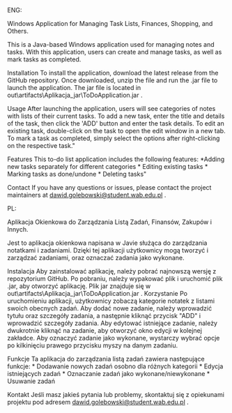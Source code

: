 ENG: 

Windows Application for Managing Task Lists, Finances, Shopping, and Others. 

This is a Java-based Windows application used for managing notes and tasks. With this application, users can create and manage tasks, as well as mark tasks as completed. 

Installation
To install the application, download the latest release from the GitHub repository. Once downloaded, unzip the file and run the .jar file to launch the application. The jar file is located in out\artifacts\Aplikacja_jar\ToDoApplication.jar .

Usage
After launching the application, users will see categories of notes with lists of their current tasks. To add a new task, enter the title and details of the task, then click the 'ADD' button and enter the task details. To edit an existing task, double-click on the task to open the edit window in a new tab. To mark a task as completed, simply select the options after right-clicking on the respective task." 

Features
This to-do list application includes the following features:
    *Adding new tasks separately for different categories 
    * Editing existing tasks 
    * Marking tasks as done/undone 
    * Deleting tasks" 
    
Contact
If you have any questions or issues, please contact the project maintainers at dawid.golebowski@student.wab.edu.pl .


PL:

Aplikacja Okienkowa do Zarządzania Listą Zadań, Finansów, Zakupów i Innych.

Jest to aplikacja okienkowa napisana w Javie służąca do zarządzania notatkami i zadaniami. Dzięki tej aplikacji użytkownicy mogą tworzyć i zarządzać zadaniami, oraz oznaczać zadania jako wykonane.

Instalacja
Aby zainstalować aplikację, należy pobrać najnowszą wersję z repozytorium GitHub. Po pobraniu, należy wypakować plik i uruchomić plik .jar, aby otworzyć aplikację. Plik jar znajduje się w out\artifacts\Aplikacja_jar\ToDoApplication.jar .
Korzystanie
Po uruchomieniu aplikacji, użytkownicy zobaczą kategorie notatek z listami swoich obecnych zadań. Aby dodać nowe zadanie, należy wprowadzić tytułu oraz szczegóły zadania, a następnie kliknąć przycisk "ADD" i wprowadzić szczegóły zadania. Aby edytować istniejące zadanie, należy dwukrotnie kliknąć na zadanie, aby otworzyć okno edycji w kolejnej zakładce. Aby oznaczyć zadanie jako wykonane, wystarczy wybrać opcje po kilkinięciu prawego przycisku myszy na danym zadaniu.

Funkcje
Ta aplikacja do zarządzania listą zadań zawiera następujące funkcje:
    * Dodawanie nowych zadań osobno dla różnych kategorii
    * Edycja istniejących zadań
    * Oznaczanie zadań jako wykonane/niewykonane
    * Usuwanie zadań
    
Kontakt
Jeśli masz jakieś pytania lub problemy, skontaktuj się z opiekunami projektu pod adresem dawid.golebowski@student.wab.edu.pl .
